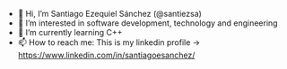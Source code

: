 - 👋 Hi, I’m  Santiago Ezequiel Sánchez (@santiezsa)
- 👀 I’m interested in software development, technology and engineering
- 🌱 I’m currently learning C++
- 📫 How to reach me: This is my linkedin profile -> https://www.linkedin.com/in/santiagoesanchez/

<!---
santiezsa/santiezsa is a ✨ special ✨ repository because its `README.md` (this file) appears on your GitHub profile.
You can click the Preview link to take a look at your changes.
--->
